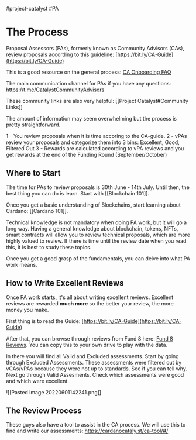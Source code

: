 #project-catalyst #PA

# The Process 
Proposal Assessors (PAs), formerly known as Community Advisors (CAs), review proposals according to this guideline: [https://bit.ly/CA-Guide](https://bit.ly/CA-Guide)

This is a good resource on the general process: [CA Onboarding FAQ](https://docs.google.com/document/d/16aq9dNudJ5S3TEVQhBgRznTCoaF8SQezyActtVhec8E/edit)

The main communication channel for PAs if you have any questions: 
https://t.me/CatalystCommunityAdvisors

These community links are also very helpful: [[Project Catalyst#Community Links]]

The amount of information may seem overwhelming but the process is pretty straightforward. 

1 - You review proposals when it is time accoring to the CA-guide.
2 - vPAs review your proposals and categorize them into 3 bins: Excellent, Good, Filtered Out
3 - Rewards are calculated according to vPA reviews and you get rewards at the end of the Funding Round (September/October)

## Where to Start
The time for PAs to review proposals is 30th June - 14th July. Until then, the best thing you can do is learn. Start with [[Blockchain 101]].

Once you get a basic understanding of Blockchains, start learning about Cardano: [[Cardano 101]]. 

Technical knowledge is not mandatory when doing PA work, but it will go a long way. Having a general knowledge about blockchain, tokens, NFTs, smart contracts will allow you to review technical proposals, which are more highly valued to review. If there is time until the review date when you read this, it is best to study these topics. 

Once you get a good grasp of the fundamentals, you can delve into what PA work means.

## How to Write Excellent Reviews
Once PA work starts, it's all about writing excellent reviews. Excellent reviews are rewarded **much more** so the better your review, the more money you make.

First thing is to read the Guide: [https://bit.ly/CA-Guide](https://bit.ly/CA-Guide)

After that, you can browse through reviews from Fund 8 here: [Fund 8 Reviews](https://docs.google.com/spreadsheets/d/1miayV-_dl8RJiRsMCovgb3m4hURrQOg7MREgBYGvjsU/edit?usp=sharing). You can copy this to your own drive to play with the data. 

In there you will find all Valid and Excluded assessments. Start by going through Excluded Assessments. These assessments were filtered out by vCAs/vPAs because they were not up to standards. See if you can tell why. Next go through Valid Assesments. Check which assessments were good and which were excellent.

![[Pasted image 20220601142241.png]]

## The Review Process
These guys also have a tool to assist in the CA process. We will use this to find and write our assessments: https://cardanocataly.st/ca-tool/#/


